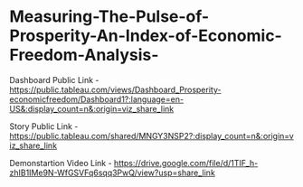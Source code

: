 # Measuring-The-Pulse-of-Prosperity-An-Index-of-Economic-Freedom-Analysis-


Dashboard Public Link - https://public.tableau.com/views/Dashboard_Prosperity-economicfreedom/Dashboard1?:language=en-US&:display_count=n&:origin=viz_share_link

Story Public Link - https://public.tableau.com/shared/MNGY3NSP2?:display_count=n&:origin=viz_share_link

Demonstartion Video Link - https://drive.google.com/file/d/1TIF_h-zhIB1IMe9N-WfGSVFq6sqq3PwQ/view?usp=share_link
